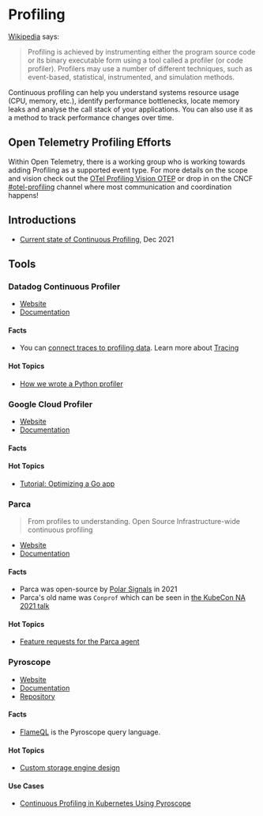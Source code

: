 # Profiling 

[Wikipedia](https://en.wikipedia.org/wiki/Profiling_(computer_programming)) says:

> Profiling is achieved by instrumenting either the program source code or its binary executable form using a tool called a profiler (or code profiler). Profilers may use a number of different techniques, such as event-based, statistical, instrumented, and simulation methods.

Continuous profiling can help you understand systems resource usage (CPU, memory, etc.), identify performance bottlenecks, locate memory leaks and analyse the call stack of your applications. You can also use it as a method to track performance changes over time.

## Open Telemetry Profiling Efforts
Within Open Telemetry, there is a working group who is working towards adding Profiling as a supported event type. For more details on the scope and vision check out the [OTel Profiling Vision OTEP](https://github.com/open-telemetry/oteps/blob/main/text/profiles/0212-profiling-vision.md) or drop in on the CNCF [#otel-profiling](https://cloud-native.slack.com/archives/C03J794L0BV) channel where most communication and coordination happens!

## Introductions

- [Current state of Continuous Profiling](https://o11y.engineering/the-state-of-continuous-profiling-b89cdbdd47f6), Dec 2021

## Tools 

### Datadog Continuous Profiler

- [Website](https://www.datadoghq.com/product/code-profiling/)
- [Documentation](https://docs.datadoghq.com/tracing/profiler/)

#### Facts

- You can [connect traces to profiling data](https://docs.datadoghq.com/tracing/profiler/#connect-traces-to-profiling-data). Learn more about [Tracing](../tracing)

#### Hot Topics 

- [How we wrote a Python profiler](https://www.datadoghq.com/blog/engineering/how-we-wrote-a-python-profiler/)

### Google Cloud Profiler

- [Website](https://cloud.google.com/profiler)
- [Documentation](https://cloud.google.com/profiler/docs)

#### Facts

#### Hot Topics 

- [Tutorial: Optimizing a Go app](https://cloud.google.com/profiler/docs/quickstart-go-app)

### Parca

> From profiles to understanding. Open Source Infrastructure-wide continuous profiling 

- [Website](https://www.parca.dev/)
- [Documentation](https://www.parca.dev/docs/overview)

#### Facts

- Parca was open-source by [Polar Signals](https://www.polarsignals.com/) in 2021
- Parca's old name was `Conprof` which can be seen in [the KubeCon NA 2021 talk](https://www.youtube.com/watch?v=ficc6_6RYQk)

#### Hot Topics 

- [Feature requests for the Parca agent](https://github.com/parca-dev/parca-agent/issues)

### Pyroscope

- [Website](https://pyroscope.io/)
- [Documentation](https://pyroscope.io/docs/)
- [Repository](https://github.com/pyroscope-io/pyroscope)

#### Facts

- [FlameQL](https://pyroscope.io/docs/flameql/) is the Pyroscope query language. 

#### Hot Topics 
- [Custom storage engine design](https://pyroscope.io/docs/storage-design/)

#### Use Cases

- [Continuous Profiling in Kubernetes Using Pyroscope](https://www.infracloud.io/blogs/continuous-profiling-kubernetes-pyroscope/)
